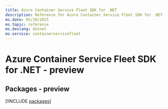 ```yaml
---
title: Azure Container Service Fleet SDK for .NET
description: Reference for Azure Container Service Fleet SDK for .NET
ms.date: 05/29/2025
ms.topic: reference
ms.devlang: dotnet
ms.service: containerservicefleet
---
```

# Azure Container Service Fleet SDK for .NET - preview
## Packages - preview
[!INCLUDE [packages](container-service-fleet-index.md)]